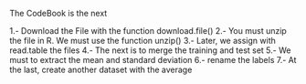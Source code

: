 The CodeBook is the next

1.- Download the File with the function download.file()
2.- You must unzip the file in R. We must use the function unzip()
3.- Later, we assign with read.table the files
4.- The next is to merge the training and test set
5.- We must to extract the mean and standard deviation
6.- rename the labels
7.- At the last, create another dataset with the average
